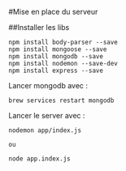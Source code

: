 #Mise en place du serveur

##Installer les libs

```
npm install body-parser --save
npm install mongoose --save
npm install mongodb --save
npm install nodemon --save-dev
npm install express --save
```


Lancer mongodb avec :
```
brew services restart mongodb
```

Lancer le server avec : 
```
nodemon app/index.js

ou

node app.index.js
```